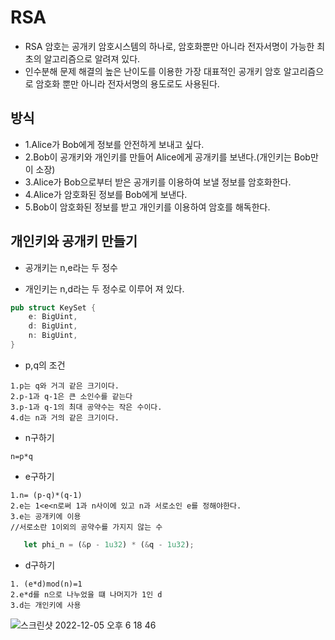 # RSA

- RSA 암호는 공개키 암호시스템의 하나로, 암호화뿐만 아니라 전자서명이 가능한 최초의 알고리즘으로 알려져 있다.
- 인수분해 문제 해결의 높은 난이도를 이용한 가장 대표적인 공개키 암호 알고리즘으로 암호화 뿐만 아니라 전자서명의 용도로도 사용된다.

## 방식

- 1.Alice가 Bob에게 정보를 안전하게 보내고 싶다.
- 2.Bob이 공개키와 개인키를 만들어 Alice에게 공개키를 보낸다.(개인키는 Bob만이 소장)
- 3.Alice가 Bob으로부터 받은 공개키를 이용하여 보낼 정보를 암호화한다.
- 4.Alice가 암호화된 정보를 Bob에게 보낸다.
- 5.Bob이 암호화된 정보를 받고 개인키를 이용하여 암호를 해독한다.

## 개인키와 공개키 만들기

- 공개키는 n,e라는 두 정수

- 개인키는 n,d라는 두 정수로 이루어 져 있다.

```rs
pub struct KeySet {
    e: BigUint,
    d: BigUint,
    n: BigUint,
}
```

- p,q의 조건

```
1.p는 q와 거긔 같은 크기이다.
2.p-1과 q-1은 큰 소인수를 같는다
3.p-1과 q-1의 최대 공약수는 작은 수이다.
4.d는 n과 거의 같은 크기이다.
```

- n구하기

```
n=p*q
```

- e구하기

```
1.n= (p-q)*(q-1)
2.e는 1<e<n로써 1과 n사이에 있고 n과 서로소인 e를 정해야한다.
3.e는 공개키에 이용
//서로소란 1이외의 공약수를 가지지 않는 수
```

```rs
   let phi_n = (&p - 1u32) * (&q - 1u32);
```

- d구하기

```
1. (e*d)mod(n)=1
2.e*d를 n으로 나누었을 떄 나머지가 1인 d
3.d는 개인키에 사용
```
![스크린샷 2022-12-05 오후 6 18 46](https://user-images.githubusercontent.com/88940298/205600204-2c19b2ad-314a-4549-8867-5756318ee6db.png)
